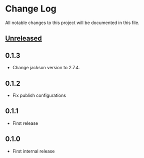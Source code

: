 # Change Log
All notable changes to this project will be documented in this file.

## [Unreleased]

## 0.1.3
* Change jackson version to 2.7.4.

## 0.1.2
* Fix publish configurations
 
## 0.1.1
* First release

## 0.1.0
* First internal release

[Unreleased]: https://github.com/eb4j/ebviewer/compare/v0.1.2...HEAD
